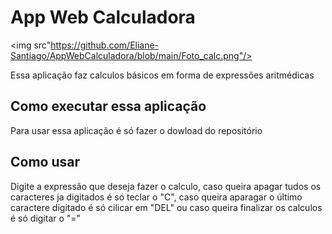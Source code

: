 # App Web Calculadora

<img src"https://github.com/Eliane-Santiago/AppWebCalculadora/blob/main/Foto_calc.png"/>

Essa aplicação faz calculos básicos em forma de expressões aritmédicas

## Como executar essa aplicação

Para usar essa aplicação é só fazer o dowload do repositório

## Como usar

Digite a expressão que deseja fazer o calculo, caso queira apagar tudos os caracteres ja digitados é só teclar o "C", caso queira aparagar o último caractere digitado é só cilicar em "DEL" ou caso queira finalizar os calculos é só digitar o "="
